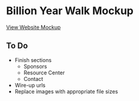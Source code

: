 # Billion Year Walk Mockup

[View Website Mockup](http://lab43.github.io/ncse-byw/)

## To Do

* Finish sections
  * Sponsors
  * Resource Center
  * Contact
* Wire-up urls
* Replace images with appropriate file sizes